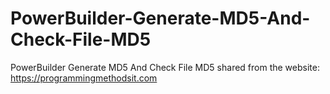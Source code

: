 # PowerBuilder-Generate-MD5-And-Check-File-MD5
PowerBuilder Generate MD5 And Check File MD5
shared from the website: https://programmingmethodsit.com
